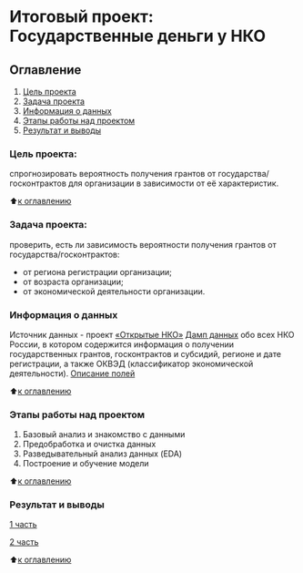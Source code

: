 # Итоговый проект: Государственные деньги у НКО 

## Оглавление
1. [Цель проекта](https://github.com/Yul-Art/SF-DST/tree/main/Итоговый%20проект.%20Государственные%20деньги%20у%20НКО#цель-проекта)
2. [Задача проекта](https://github.com/Yul-Art/SF-DST/tree/main/Итоговый%20проект.%20Государственные%20деньги%20у%20НКО#задача-проекта)
3. [Информация о данных](https://github.com/Yul-Art/SF-DST/tree/main/Итоговый%20проект.%20Государственные%20деньги%20у%20НКО#информация-о-данных)
4. [Этапы работы над проектом](https://github.com/Yul-Art/SF-DST/tree/main/Итоговый%20проект.%20Государственные%20деньги%20у%20НКО#этапы-работы-над-проектом)
5. [Результат и выводы](https://github.com/Yul-Art/SF-DST/tree/main/Итоговый%20проект.%20Государственные%20деньги%20у%20НКО#результат-и-выводы)


### Цель проекта:
спрогнозировать вероятность получения грантов от государства/госконтрактов для организации в зависимости от её характеристик.

:arrow_up:[к оглавлению](https://github.com/Yul-Art/SF-DST/tree/main/Итоговый%20проект.%20Государственные%20деньги%20у%20НКО#оглавление)

### Задача проекта: 
проверить, есть ли зависимость вероятности получения грантов от государства/госконтрактов:
* от региона регистрации организации;
* от возраста организации;
* от экономической деятельности организации.

### Информация о данных
Источник данных - проект [«Открытые НКО»](https://openngo.ru/)
[Дамп данных](https://drive.google.com/file/d/1PQweRjt7uX00mWva0_goaj8JLz1tiTLx/view?usp=sharing) обо всех НКО России, в котором содержится информация о получении государственных грантов, госконтрактов и субсидий, регионе и дате регистрации, а также ОКВЭД (классификатор экономической деятельности).
[Описание полей](https://github.com/infoculture/openngo-data-reference/wiki/Характеристики-и-расшифровки-открытых-данных)

:arrow_up:[к оглавлению](https://github.com/Yul-Art/SF-DST/tree/main/Итоговый%20проект.%20Государственные%20деньги%20у%20НКО#оглавление)

### Этапы работы над проектом 
1. Базовый анализ и знакомство с данными
2. Предобработка и очистка данных
3. Разведывательный анализ данных (EDA)
4. Построение и обучение модели

:arrow_up:[к оглавлению](https://github.com/Yul-Art/SF-DST/tree/main/Итоговый%20проект.%20Государственные%20деньги%20у%20НКО#оглавление)

### Результат и выводы 
[1 часть](https://github.com/Yul-Art/SF-DST/blob/main/Итоговый%20проект.%20Государственные%20деньги%20у%20НКО/Государственные%20деньги%20у%20НКО.ipynb)

[2 часть](https://github.com/Yul-Art/SF-DST/blob/main/Итоговый%20проект.%20Государственные%20деньги%20у%20НКО/EDA%20%26%20ML.ipynb)

:arrow_up:[к оглавлению](https://github.com/Yul-Art/SF-DST/tree/main/Итоговый%20проект.%20Государственные%20деньги%20у%20НКО#оглавление)